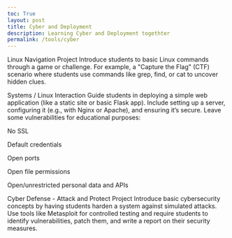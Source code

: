 ```yaml
---
toc: True
layout: post
title: Cyber and Deployment 
description: Learning Cyber and Deployment togethter
permalink: /tools/cyber
---
```


Linux Navigation Project
Introduce students to basic Linux commands through a game or challenge. For example, a "Capture the Flag" (CTF) scenario where students use commands like grep, find, or cat to uncover hidden clues.

Systems / Linux Interaction
Guide students in deploying a simple web application (like a static site or basic Flask app). Include setting up a server, configuring it (e.g., with Nginx or Apache), and ensuring it’s secure. Leave some vulnerabilities for educational purposes:

No SSL

Default credentials

Open ports

Open file permissions

Open/unrestricted personal data and APIs

Cyber Defense - Attack and Protect Project
Introduce basic cybersecurity concepts by having students harden a system against simulated attacks. Use tools like Metasploit for controlled testing and require students to identify vulnerabilities, patch them, and write a report on their security measures.